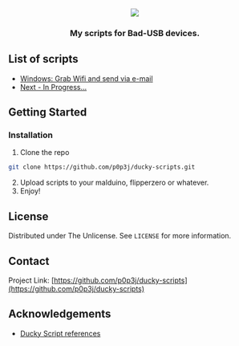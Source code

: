 <!-- WELCOME -->
<br />
<p align="center">
  <img src="https://scatteredcode.net/wp-content/uploads/2019/12/ducky3.png" />
  <h3 align="center"Ducky Scripts</h3>

  <p align="center">
    My scripts for Bad-USB devices.
  </p>
</p>



<!-- SCRIPTS -->
## List of scripts

* [Windows: Grab Wifi and send via e-mail](https://github.com/p0p3j/ducky-scripts/blob/master/grab-wifi.txt)
* [Next - In Progress...](#)
<!--* [0011 - Empty](#)
* [Empty](#)
* [Empty](#)
* [Empty](#)
* [Empty](#)
* [Empty](#)
* [Empty](#)-->


## Getting Started

### Installation

1. Clone the repo
```sh
git clone https://github.com/p0p3j/ducky-scripts.git
```
2. Upload scripts to your malduino, flipperzero or whatever.
3. Enjoy!



## License
Distributed under The Unlicense. See `LICENSE` for more information.

## Contact
Project Link: [https://github.com/p0p3j/ducky-scripts](https://github.com/p0p3j/ducky-scripts)

## Acknowledgements
* [Ducky Script references](https://docs.hak5.org/usb-rubber-ducky-1/the-ducky-script-language/ducky-script-quick-reference)
